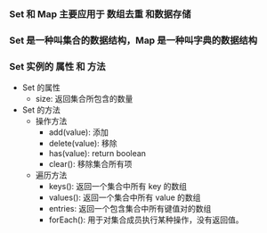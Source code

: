 ### Set 和 Map 主要应用于 数组去重 和数据存储
###  Set 是一种叫集合的数据结构，Map 是一种叫字典的数据结构

### Set 实例的 属性 和 方法

- Set 的属性
  - size: 返回集合所包含的数量
- Set 的方法
  - 操作方法
    -  add(value): 添加
    -  delete(value): 移除
    -  has(value): return boolean
    -  clear(): 移除集合所有项
  - 遍历方法 
    - keys(): 返回一个集合中所有 key 的数组
    - values(): 返回一个集合中所有 value 的数组
    - entries: 返回一个包含集合中所有键值对的数组
    - forEach(): 用于对集合成员执行某种操作，没有返回值。
